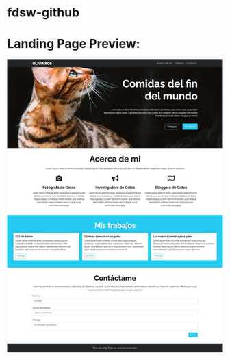 # fdsw-github
# Landing Page Preview:
![Landing page preview](https://github.com/felipejoq/fdsw-github-dsafiolatam/blob/main/assets/img/landing-preview.jpg?raw=true)
